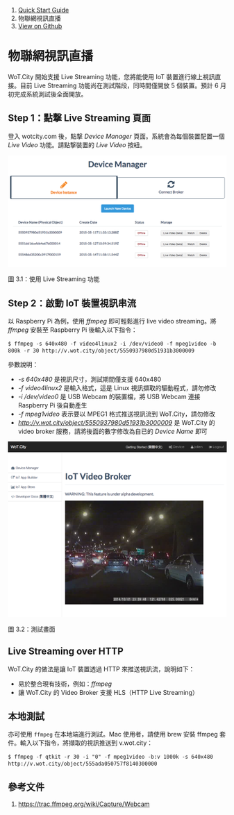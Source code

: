 <div class="row">
    <div class="col-md-12">
        <ol class="breadcrumb">
          <li><a href="#">Quick Start Guide</a></li>
          <li class="active">物聯網視訊直播</li>
          <li class="active github"><a href="https://github.com/wotcity/quick-start-guide/tree/master/zh-tw/live-streaming" class="fa fa-github">View on Github</a></li>
        </ol>
    </div>
</div>

# 物聯網視訊直播

WoT.City 開始支援 Live Streaming 功能，您將能使用 IoT 裝置進行線上視訊直接。目前 Live Streaming 功能尚在測試階段，同時間僅開放 5 個裝置。預計 6 月初完成系統測試後全面開放。

## Step 1：點撃 Live Streaming 頁面

登入 wotcity.com 後，點撃 *Device Manager* 頁面。系統會為每個裝置配置一個 *Live Video* 功能。請點撃裝置的 *Live Video* 按紐。

![圖 3.1：使用 Live Streaming 功能](https://raw.githubusercontent.com/jollen/wotcity-guide/master/live-streaming/3.1.png)

圖 3.1：使用 Live Streaming 功能

## Step 2：啟動 IoT 裝置視訊串流

以 Raspberry Pi 為例，使用 *ffmpeg* 即可輕鬆進行 live video streaming。將 *ffmpeg* 安裝至 Raspberry Pi 後輸入以下指令：

```
$ ffmpeg -s 640x480 -f video4linux2 -i /dev/video0 -f mpeg1video -b 800k -r 30 http://v.wot.city/object/5550937980d51931b3000009

```

參數說明：

* *-s 640x480* 是視訊尺寸，測試期間僅支援 640x480
* *-f video4linux2* 是輸入格式，這是 Linux 視訊擷取的驅動程式，請勿修改
* *-i /dev/video0* 是 USB Webcam 的裝置檔，將 USB Webcam 連接 Raspberry Pi 後自動產生
* *-f mpeg1video* 表示要以 MPEG1 格式推送視訊流到 WoT.City，請勿修改
* *http://v.wot.city/object/5550937980d51931b3000009* 是 WoT.City 的 video broker 服務，請將後面的數字修改為自已的 *Device Name* 即可

![圖 3.2：測試畫面](https://raw.githubusercontent.com/jollen/wotcity-guide/master/live-streaming/3.2.png)

圖 3.2：測試畫面

## Live Streaming over HTTP

WoT.City 的做法是讓 IoT 裝置透過 HTTP 來推送視訊流，說明如下：

* 易於整合現有技術，例如：*ffmpeg*
* 讓 WoT.City 的 Video Broker 支援 HLS（HTTP Live Streaming）

## 本地測試

亦可使用 `ffmpeg` 在本地端進行測試。Mac 使用者，請使用 brew 安裝 ffmpeg 套件。輸入以下指令，將擷取的視訊推送到 v.wot.city：

```
$ ffmpeg -f qtkit -r 30 -i "0" -f mpeg1video -b:v 1000k -s 640x480 http://v.wot.city/object/555ada050757f8140300000
```

## 參考文件

1. https://trac.ffmpeg.org/wiki/Capture/Webcam
